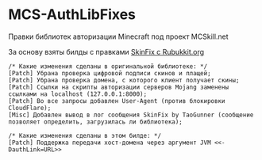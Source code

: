# MCS-AuthLibFixes
Правки библиотек авторизации Minecraft под проект MCSkill.net

За основу взяты билды с правками [SkinFix с Rubukkit.org](https://rubukkit.org/threads/1-7-10-1-21-authlib-skinfix-avtorizacija-i-rabotajuschie-skiny-svoimi-rukami.120082/ "Оригинальная тема на Rubbukit")


```
/* Какие изменения сделаны в оригинальной библиотеке: */
[Patch] Убрана проверка цифровой подписи скинов и плащей;
[Patch] Убрана проверка домена, с которого клиент получает скины;
[Patch] Ссылки на скрипты авторизации серверов Mojang заменены ссылками на localhost (127.0.0.1:8000);
[Patch] Во все запросы добавлен User-Agent (против блокировки CloudFlare);
[Misc] Добавлен вывод в лог сообщения SkinFix by TaoGunner (сообщение позволяет определить, загрузилась ли библиотека);
```
```
/* Какие изменения сделаны в этом билде: */
[Patch] Поддержка передачи хост-домена через аргумент JVM <<-DauthLink=URL>>
```
